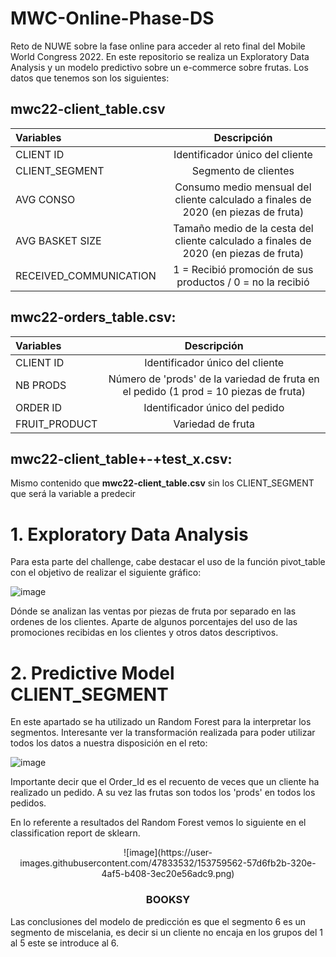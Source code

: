 # MWC-Online-Phase-DS

Reto de NUWE sobre la fase online para acceder al reto final del Mobile World Congress 2022. En este repositorio se realiza un Exploratory Data Analysis y un modelo predictivo sobre un e-commerce sobre frutas. Los datos que tenemos son los siguientes:


## **mwc22-client_table.csv**                                                                                        
| Variables                |  Descripción                                                                          |
|:-----                    |:-------------------------------------------------------------------------------------:|
| CLIENT ID                | Identificador único del cliente                                                       | 
| CLIENT_SEGMENT           |  Segmento de clientes                                                                 | 
| AVG CONSO                | Consumo medio mensual del cliente calculado a finales de 2020 (en piezas de fruta)    |
| AVG BASKET SIZE          | Tamaño medio de la cesta del cliente calculado a finales de 2020 (en piezas de fruta) |
| RECEIVED_COMMUNICATION   | 1 = Recibió promoción de sus productos / 0 = no la recibió                            |

## **mwc22-orders_table.csv**:

| Variables                |  Descripción                                                                          |
|:-----                    |:-------------------------------------------------------------------------------------:|
| CLIENT ID                | Identificador único del cliente                                                       | 
| NB PRODS                 | Número de 'prods' de la variedad de fruta en el pedido (1 prod = 10 piezas de fruta)  | 
| ORDER ID                 | Identificador único del pedido                                                        |
| FRUIT_PRODUCT            | Variedad de fruta                                                                     |

## **mwc22-client_table+-+test_x.csv**: 
Mismo contenido que **mwc22-client_table.csv** sin los CLIENT_SEGMENT que será la variable a predecir

# 1. Exploratory Data Analysis

Para esta parte del challenge, cabe destacar el uso de la función pivot_table con el objetivo de realizar el siguiente gráfico:

![image](https://user-images.githubusercontent.com/47833532/153759279-63999cd9-6171-4b54-aa99-9328cf99bf91.png)

Dónde se analizan las ventas por piezas de fruta por separado en las ordenes de los clientes. Aparte de algunos porcentajes del uso de las promociones recibidas en los clientes y otros datos descriptivos.

# 2. Predictive Model CLIENT_SEGMENT

En este apartado se ha utilizado un Random Forest para la interpretar los segmentos. Interesante ver la transformación realizada para poder utilizar todos los datos a nuestra disposición en el reto:

![image](https://user-images.githubusercontent.com/47833532/153759450-ce803328-f08f-4f23-b1bc-20e623ff123f.png)

Importante decir que el Order_Id es el recuento de veces que un cliente ha realizado un pedido. A su vez las frutas son todos los 'prods' en todos los pedidos.

En lo referente a resultados del Random Forest vemos lo siguiente en el classification report de sklearn.

<div align="center">
![image](https://user-images.githubusercontent.com/47833532/153759562-57d6fb2b-320e-4af5-b408-3ec20e56adc9.png)
<h3 align="center">BOOKSY</h3>
</div>

Las conclusiones del modelo de predicción es que el segmento 6 es un segmento de miscelania, es decir si un cliente no encaja en los grupos del 1 al 5 este se introduce al 6.
